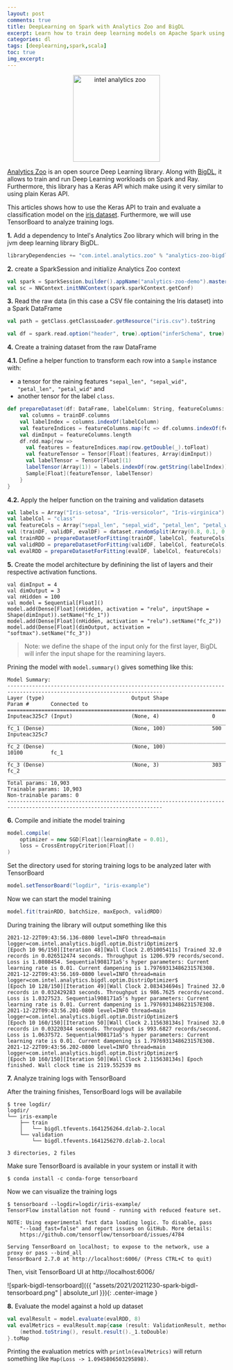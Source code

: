 ```yaml
---
layout: post
comments: true
title: DeepLearning on Spark with Analytics Zoo and BigDL
excerpt: Learn how to train deep learning models on Apache Spark using Intel's Analytics Zoo and BigDL.
categories: dl
tags: [deeplearning,spark,scala]
toc: true
img_excerpt:
---
```


<center><img alt="intel analytics zoo" src='https://raw.githubusercontent.com/intel-analytics/analytics-zoo/master/docs/docs/Image/logo.jpg' width='200' height='200'></center>

[Analytics Zoo](https://github.com/intel-analytics/analytics-zoo) is an open source Deep Learning library. Along with [BigDL](https://bigdl-project.github.io/), it allows to train and run Deep Learning workloads on Spark and Ray. Furthermore, this library has a Keras API which make using it very similar to using plain Keras API.

This articles shows how to use the Keras API to train and evaluate a classification model on the [iris dataset](https://archive.ics.uci.edu/ml/datasets/iris). Furthermore, we will use TensorBoard to analyze training logs.

**1.** Add a dependency to Intel's Analytics Zoo library which will bring in the jvm deep learning library BigDL.

```scala
libraryDependencies += "com.intel.analytics.zoo" % "analytics-zoo-bigdl_0.12.1-spark_3.0.0" % "0.9.0",
```

**2.** create a SparkSession and initialize Analytics Zoo context

```scala
val spark = SparkSession.builder().appName("analytics-zoo-demo").master("local[*]").getOrCreate()
val sc = NNContext.initNNContext(spark.sparkContext.getConf)
```

**3.** Read the raw data (in this case a CSV file containing the Iris dataset) into a Spark DataFrame

```scala
val path = getClass.getClassLoader.getResource("iris.csv").toString

val df = spark.read.option("header", true).option("inferSchema", true).csv(path)
```

**4.** Create a training dataset from the raw DataFrame

**4.1.** Define a helper function to transform each row into a `Sample` instance with:
- a tensor for the raining features `"sepal_len", "sepal_wid", "petal_len", "petal_wid"` and
- another tensor for the label `class`.

```scala
def prepareDataset(df: DataFrame, labelColumn: String, featureColumns: Array[String]): RDD[Sample[Float]] = {
    val columns = trainDF.columns
    val labelIndex = columns.indexOf(labelColumn)
    val featureIndices = featureColumns.map(fc => df.columns.indexOf(fc))
    val dimInput = featureColumns.length
    df.rdd.map{row =>
      val features = featureIndices.map(row.getDouble(_).toFloat)
      val featureTensor = Tensor[Float](features, Array(dimInput))
      val labelTensor = Tensor[Float](1)
      labelTensor(Array(1)) = labels.indexOf(row.getString(labelIndex)) + 1
      Sample[Float](featureTensor, labelTensor)
    }
}
```

**4.2.** Apply the helper function on the training and validation datasets

```scala
val labels = Array("Iris-setosa", "Iris-versicolor", "Iris-virginica")
val labelCol = "class"
val featureCols = Array("sepal_len", "sepal_wid", "petal_len", "petal_wid")
val (trainDF, validDF, evalDF) = dataset.randomSplit(Array(0.8, 0.1, 0.1), 31)
val trainRDD = prepareDatasetForFitting(trainDF, labelCol, featureCols)
val validRDD = prepareDatasetForFitting(validDF, labelCol, featureCols)
val evalRDD = prepareDatasetForFitting(evalDF, labelCol, featureCols)
```

**5.** Create the model architecture by definining the list of layers and their respective activation functions.

```
val dimInput = 4
val dimOutput = 3
val nHidden = 100
val model = Sequential[Float]()
model.add(Dense[Float](nHidden, activation = "relu", inputShape = Shape(dimInput)).setName("fc_1"))
model.add(Dense[Float](nHidden, activation = "relu").setName("fc_2"))
model.add(Dense[Float](dimOutput, activation = "softmax").setName("fc_3"))
```

> Note: we define the shape of the input only for the first layer, BigDL will infer the input shape for the reamining layers.

Prining the model with `model.summary()` gives something like this:

```
Model Summary:
------------------------------------------------------------------------------------------------------------------------
Layer (type)                            Output Shape              Param #       Connected to                          
========================================================================================================================
Inputeac325c7 (Input)                   (None, 4)                 0                                                   
________________________________________________________________________________________________________________________
fc_1 (Dense)                            (None, 100)               500           Inputeac325c7                         
________________________________________________________________________________________________________________________
fc_2 (Dense)                            (None, 100)               10100         fc_1                                  
________________________________________________________________________________________________________________________
fc_3 (Dense)                            (None, 3)                 303           fc_2                                  
________________________________________________________________________________________________________________________
Total params: 10,903
Trainable params: 10,903
Non-trainable params: 0
------------------------------------------------------------------------------------------------------------------------
```

**6.** Compile and initiate the model training

```scala
model.compile(
    optimizer = new SGD[Float](learningRate = 0.01),
    loss = CrossEntropyCriterion[Float]()
)
```

Set the directory used for storing training logs to be analyzed later with TensorBoard

```scala
model.setTensorBoard("logdir", "iris-example")
```

Now we can start the model training

```scala
model.fit(trainRDD, batchSize, maxEpoch, validRDD)
```

During training the library will output something like this

```
2021-12-22T09:43:56.136-0800 level=INFO thread=main logger=com.intel.analytics.bigdl.optim.DistriOptimizer$
[Epoch 10 96/150][Iteration 48][Wall Clock 2.051005411s] Trained 32.0 records in 0.026512474 seconds. Throughput is 1206.979 records/second. Loss is 1.0808454. Sequential908171a5's hyper parameters: Current learning rate is 0.01. Current dampening is 1.7976931348623157E308.  
2021-12-22T09:43:56.169-0800 level=INFO thread=main logger=com.intel.analytics.bigdl.optim.DistriOptimizer$
[Epoch 10 128/150][Iteration 49][Wall Clock 2.083434694s] Trained 32.0 records in 0.032429283 seconds. Throughput is 986.7625 records/second. Loss is 1.0327523. Sequential908171a5's hyper parameters: Current learning rate is 0.01. Current dampening is 1.7976931348623157E308.  
2021-12-22T09:43:56.201-0800 level=INFO thread=main logger=com.intel.analytics.bigdl.optim.DistriOptimizer$
[Epoch 10 160/150][Iteration 50][Wall Clock 2.115638134s] Trained 32.0 records in 0.03220344 seconds. Throughput is 993.6827 records/second. Loss is 1.0637572. Sequential908171a5's hyper parameters: Current learning rate is 0.01. Current dampening is 1.7976931348623157E308.  
2021-12-22T09:43:56.202-0800 level=INFO thread=main logger=com.intel.analytics.bigdl.optim.DistriOptimizer$
[Epoch 10 160/150][Iteration 50][Wall Clock 2.115638134s] Epoch finished. Wall clock time is 2119.552539 ms
```

**7.** Analyze training logs with TensorBoard

After the training finishes, TensorBoard logs will be availabile 
```
$ tree logdir/          
logdir/
└── iris-example
    ├── train
    │   └── bigdl.tfevents.1641256264.dzlab-2.local
    └── validation
        └── bigdl.tfevents.1641256270.dzlab-2.local

3 directories, 2 files
```

Make sure TensorBoard is available in your system or install it with

```
$ conda install -c conda-forge tensorboard
```

Now we can visualize the training logs

```
$ tensorboard --logdir=logdir/iris-example/  
TensorFlow installation not found - running with reduced feature set.

NOTE: Using experimental fast data loading logic. To disable, pass
    "--load_fast=false" and report issues on GitHub. More details:
    https://github.com/tensorflow/tensorboard/issues/4784

Serving TensorBoard on localhost; to expose to the network, use a proxy or pass --bind_all
TensorBoard 2.7.0 at http://localhost:6006/ (Press CTRL+C to quit)
```

Then, visit TensorBoard UI at http://localhost:6006/ 

![spark-bigdl-tensorboard]({{ "assets/2021/20211230-spark-bigdl-tensorboard.png" | absolute_url }}){: .center-image }

**8.** Evaluate the model against a hold up dataset

```scala
val evalResult = model.evaluate(evalRDD, 8)
val evalMetrics = evalResult.map{case (result: ValidationResult, method: ValidationMethod[Float]) =>
    (method.toString(), result.result()._1.toDouble)
}.toMap
```

Printing the evaluation metrics with `println(evalMetrics)` will return something like `Map(Loss -> 1.0945806503295898)`.